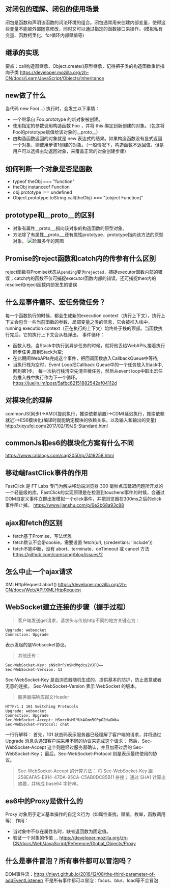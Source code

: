 ## 对闭包的理解、闭包的使用场景  
闭包是函数和声明该函数的词法环境的组合。闭包通常用来创建内部变量，使得这些变量不能被外部随意修改，同时又可以通过指定的函数接口来操作。(模拟私有变量、函数柯里化、for循环内部赋值等)

## 继承的实现  
要点：call构造器继承，Object.create()原型继承，记得把子类的构造函数重新指向子类
https://developer.mozilla.org/zh-CN/docs/Learn/JavaScript/Objects/Inheritance

## new做了什么
当代码 new Foo(...) 执行时，会发生以下事情：
* 一个继承自 Foo.prototype 的新对象被创建。
* 使用指定的参数调用构造函数 Foo ，并将 this 绑定到新创建的对象。（包含将Foo的prototype赋值给该对象的__proto__）
* 由构造函数返回的对象就是 new 表达式的结果。如果构造函数没有显式返回一个对象，则使用步骤1创建的对象。（一般情况下，构造函数不返回值，但是用户可以选择主动返回对象，来覆盖正常的对象创建步骤）

## 如何判断一个对象是否是函数  
* typeof theObj === "function"
* theObj instanceof Function 
* obj.prototype !== undefined
* Object.prototype.toString.call(theObj) === "[object Function]"

## prototype和__proto__的区别  
* 对象有属性__proto__,指向该对象的构造函数的原型对象。
* 方法除了有属性__proto__,还有属性prototype，prototype指向该方法的原型对象。
![珍藏多年的网图](/img/proto.jpg)

## Promise的reject函数和catch内的传参有什么区别 
reject函数将Promise状态从`pending`变为`rejected`，捕捉executor函数内部的错误；catch内的函数不仅可捕捉executor函数内部的错误，还可捕捉then内的resolve和reject函数内部发生的错误

## 什么是事件循环、宏任务微任务？
每一个函数执行的时候，都会生成新的execution context（执行上下文），执行上下文会包含一些当前函数的参数、局部变量之类的信息，它会被推入栈中， running execution context（正在执行的上下文）始终处于栈的顶部。当函数执行完后，它的执行上下文会从栈弹出。
事件循环：
* 函数入栈，当Stack中执行到异步任务的时候，就将他丢给WebAPIs,接着执行同步任务,直到Stack为空;
* 在此期间WebAPIs完成这个事件，把回调函数放入CallbackQueue中等待;
* 当执行栈为空时，Event Loop把Callback Queue中的一个任务放入Stack中,回到第1步。
每一次执行栈清空先清空微任务，然后从event loop中取出宏任务推入栈中执行作为下一个循环。
https://juejin.im/post/5afbc62151882542af04112d

## 对模块化的理解
commonJS(同步)->AMD(提前执行，推崇依赖前置)->CDM(延迟执行，推崇依赖就近)->ES6模块化(编译时就能确定模块的依赖关系，以及输入和输出的变量)
http://xieyufei.com/2017/02/19/JS-Standard.html

## commonJs和es6的模块化方案有什么不同
https://www.cnblogs.com/cag2050/p/7419258.html

## 移动端fastClick事件的作用
FastClick 是 FT Labs 专门为解决移动端浏览器 300 毫秒点击延迟问题所开发的一个轻量级的库。FastClick的实现原理是在检测到touchend事件的时候，会通过DOM自定义事件立即出发模拟一个click事件，并把浏览器在300ms之后的click事件阻止掉。
https://www.jianshu.com/p/6e2b68a93c88

## ajax和fetch的区别
* fetch基于Promise，写法优雅
* fetch默认不会带cookie，需要设置 fetch(url, {credentials: 'include'})
* fetch不能中断，没有 abort、terminate、onTimeout 或 cancel 方法
https://github.com/camsong/blog/issues/2

## 怎么中止一个ajax请求
XMLHttpRequest.abort()
https://developer.mozilla.org/zh-CN/docs/Web/API/XMLHttpRequest

## WebSocket建立连接的步骤（握手过程）
> 客户端发送get请求，请求头与传统http不同的地方关键点为：
```
Upgrade: websocket
Connection: Upgrade
```
表示发起的是Websocket协议。
> 其他还有：
```
Sec-WebSocket-Key: sN9cRrP/n9NdMgdcy2VJFQ==
Sec-WebSocket-Version: 13
```
Sec-WebSocket-Key 是由浏览器随机生成的，提供基本的防护，防止恶意或者无意的连接。
Sec-WebSocket-Version 表示 WebSocket 的版本。
> 服务器端响应报文Header
```
HTTP/1.1 101 Switching Protocols
Upgrade: websocket
Connection: Upgrade
Sec-WebSocket-Accept: HSmrc0sMlYUkAGmm5OPpG2HaGWk=
Sec-WebSocket-Protocol: chat
```
一行行解释：
首先，101 状态码表示服务器已经理解了客户端的请求，并将通过 Upgrade 消息头通知客户端采用不同的协议来完成这个请求；
然后，Sec-WebSocket-Accept 这个则是经过服务器确认，并且加密过后的 Sec-WebSocket-Key；
最后，Sec-WebSocket-Protocol 则是表示最终使用的协议。
> Sec-WebSocket-Accept 的计算方法：
将 Sec-WebSocket-Key 跟 258EAFA5-E914-47DA-95CA-C5AB0DC85B11 拼接；
通过 SHA1 计算出摘要，并转成 base64 字符串。

## es6中的Proxy是做什么的
Proxy 对象用于定义基本操作的自定义行为（如属性查找，赋值，枚举，函数调用等）
作用： 
* 当对象中不存在属性名时，缺省返回数为固定值。
* 验证一个对象的传值
...
https://developer.mozilla.org/zh-CN/docs/Web/JavaScript/Reference/Global_Objects/Proxy

## 什么是事件冒泡？所有事件都可以冒泡吗？
DOM事件流：https://nieyt.github.io/2016/12/08/the-third-parameter-of-addEventListener/
不是所有事件都可以冒泡：focus、blur、load等不会冒泡
